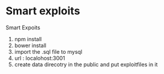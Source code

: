 # Smart exploits

Smart Expoits

1. npm install
2. bower install
3. import the .sql file to mysql
4. url : localohost:3001
5. create data direcotry in the public and put exploitfiles in it
